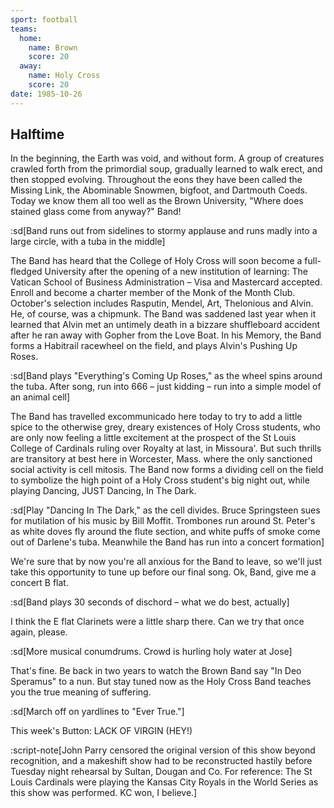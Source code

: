 ```yaml
---
sport: football
teams:
  home:
    name: Brown
    score: 20
  away:
    name: Holy Cross
    score: 20
date: 1985-10-26
---
```


## Halftime

In the beginning, the Earth was void, and without form. A group of creatures crawled forth from the primordial soup, gradually learned to walk erect, and then stopped evolving. Throughout the eons they have been called the Missing Link, the Abominable Snowmen, bigfoot, and Dartmouth Coeds. Today we know them all too well as the Brown University, "Where does stained glass come from anyway?" Band!

:sd[Band runs out from sidelines to stormy applause and runs madly into a large circle, with a tuba in the middle]

The Band has heard that the College of Holy Cross will soon become a full-fledged University after the opening of a new institution of learning: The Vatican School of Business Administration – Visa and Mastercard accepted. Enroll and become a charter member of the Monk of the Month Club. October's selection includes Rasputin, Mendel, Art, Thelonious and Alvin. He, of course, was a chipmunk. The Band was saddened last year when it learned that Alvin met an untimely death in a bizzare shuffleboard accident after he ran away with Gopher from the Love Boat. In his Memory, the Band forms a Habitrail racewheel on the field, and plays Alvin's Pushing Up Roses.

:sd[Band plays "Everything's Coming Up Roses," as the wheel spins around the tuba. After song, run into 666 – just kidding – run into a simple model of an animal cell]

The Band has travelled excommunicado here today to try to add a little spice to the otherwise grey, dreary existences of Holy Cross students, who are only now feeling a little excitement at the prospect of the St Louis College of Cardinals ruling over Royalty at last, in Missoura'. But such thrills are transitory at best here in Worcester, Mass. where the only sanctioned social activity is cell mitosis. The Band now forms a dividing cell on the field to symbolize the high point of a Holy Cross student's big night out, while playing Dancing, JUST Dancing, In The Dark.

:sd[Play "Dancing In The Dark," as the cell divides. Bruce Springsteen sues for mutilation of his music by Bill Moffit. Trombones run around St. Peter's as white doves fly around the flute section, and white puffs of smoke come out of Darlene's tuba. Meanwhile the Band has run into a concert formation]

We're sure that by now you're all anxious for the Band to leave, so we'll just take this opportunity to tune up before our final song. Ok, Band, give me a concert B flat.

:sd[Band plays 30 seconds of dischord – what we do best, actually]

I think the E flat Clarinets were a little sharp there. Can we try that once again, please.

:sd[More musical conumdrums. Crowd is hurling holy water at Jose]

That's fine. Be back in two years to watch the Brown Band say "In Deo Speramus" to a nun. But stay tuned now as the Holy Cross Band teaches you the true meaning of suffering.

:sd[March off on yardlines to "Ever True."]

This week's Button: LACK OF VIRGIN (HEY!)

:script-note[John Parry censored the original version of this show beyond recognition, and a makeshift show had to be reconstructed hastily before Tuesday night rehearsal by Sultan, Dougan and Co. For reference: The St Louis Cardinals were playing the Kansas City Royals in the World Series as this show was performed. KC won, I believe.]
